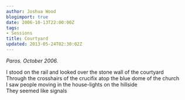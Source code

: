 ```yaml
---
author: Joshua Wood
blogimport: true
date: 2006-10-13T22:00:00Z
tags:
- Sessions
title: Courtyard
updated: 2013-05-24T02:30:02Z
---
```


*Paros. October 2006.*

I stood on the rail and looked over the stone wall of the courtyard  
Through the crosshairs of the crucifix atop the blue dome of the church  
I saw people moving in the house-lights on the hillside  
They seemed like signals
